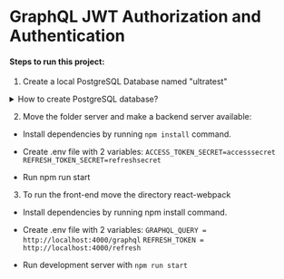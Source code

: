 # GraphQL JWT Authorization and Authentication

#### Steps to run this project:

1. Create a local PostgreSQL Database named "ultratest"

<details><summary>How to create PostgreSQL database?</summary>
<p>
Install Homebrew (https://brew.sh/) or run the command `brew -v` to make sure Brew installed
</p>
</details>

2. Move the folder server and make a backend server available:

- Install dependencies by running `npm install` command.
- Create .env file with 2 variables:
  `ACCESS_TOKEN_SECRET=accesssecret`
  `REFRESH_TOKEN_SECRET=refreshsecret`

- Run npm run start

3. To run the front-end move the directory react-webpack

- Install dependencies by running npm install command.
- Create .env file with 2 variables:
  `GRAPHQL_QUERY = http://localhost:4000/graphql`
  `REFRESH_TOKEN = http://localhost:4000/refresh`

- Run development server with `npm run start`
